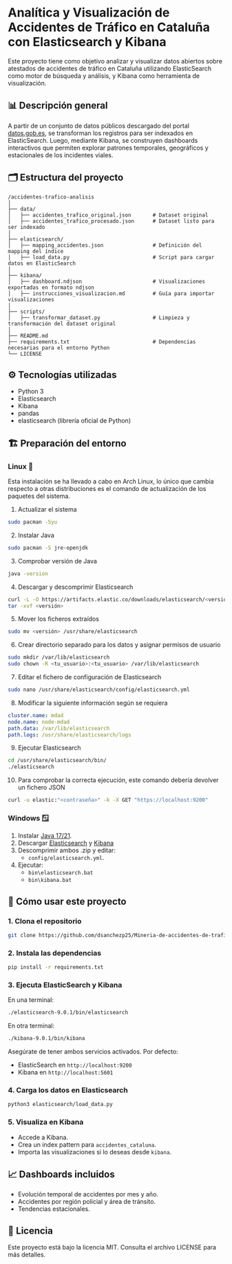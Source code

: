
# Analítica y Visualización de Accidentes de Tráfico en Cataluña con Elasticsearch y Kibana

Este proyecto tiene como objetivo analizar y visualizar datos abiertos sobre atestados de accidentes de tráfico en Cataluña utilizando ElasticSearch como motor de búsqueda y análisis, y Kibana como herramienta de visualización.

## 📊 Descripción general

A partir de un conjunto de datos públicos descargado del portal [datos.gob.es](https://datos.gob.es/), se transforman los registros para ser indexados en ElasticSearch. Luego, mediante Kibana, se construyen dashboards interactivos que permiten explorar patrones temporales, geográficos y estacionales de los incidentes viales.

## 🗂️ Estructura del proyecto

```
/accidentes-trafico-analisis
│
├── data/                                       
│   ├── accidentes_trafico_original.json       # Dataset original 
│   ├── accidentes_trafico_procesado.json      # Dataset listo para ser indexado   
│
├── elasticsearch/
│   ├── mapping_accidentes.json                # Definición del mapping del índice
│   ├── load_data.py                           # Script para cargar datos en ElasticSearch
│
├── kibana/
│   ├── dashboard.ndjson                       # Visualizaciones exportadas en formato ndjson
│   ├── instrucciones_visualizacion.md         # Guía para importar visualizaciones
│
├── scripts/
│   ├── transformar_dataset.py                 # Limpieza y transformación del dataset original
│
├── README.md
├── requirements.txt                           # Dependencias necesarias para el entorno Python
└── LICENSE
```

## ⚙️ Tecnologías utilizadas

- Python 3
- Elasticsearch
- Kibana
- pandas
- elasticsearch (librería oficial de Python)

## 🏗️ Preparación del entorno

### Linux 🐧
Esta instalación se ha llevado a cabo en Arch Linux, lo único que cambia respecto a otras distribuciones es el comando de actualización de los paquetes del sistema.
1. Actualizar el sistema

```bash
sudo pacman -Syu
```

2. Instalar Java
```bash
sudo pacman -S jre-openjdk
```

3. Comprobar versión de Java
```bash
java -version
```

4. Descargar y descomprimir Elasticsearch
```bash
curl -L -O https://artifacts.elastic.co/downloads/elasticsearch/<versión>
tar -xvf <versión>
```

5. Mover los ficheros extraídos
```bash
sudo mv <versión> /usr/share/elasticsearch
```

6. Crear directorio separado para los datos y asignar permisos de usuario
```bash
sudo mkdir /var/lib/elasticsearch
sudo chown -R <tu_usuario>:<tu_usuario> /var/lib/elasticsearch
```

7. Editar el fichero de configuración de Elasticsearch
```bash
sudo nano /usr/share/elasticsearch/config/elasticsearch.yml
```

8. Modificar la siguiente información según se requiera
```yaml
cluster.name: mdad
node.name: node-mdad
path.data: /var/lib/elasticsearch
path.logs: /usr/share/elasticsearch/logs
```

9. Ejecutar Elasticsearch
```bash
cd /usr/share/elasticsearch/bin/
./elasticsearch
```

10. Para comprobar la correcta ejecución, este comando debería devolver un fichero JSON
```bash
curl -u elastic:"<contraseña>" -k -X GET "https://localhost:9200"
```


### Windows 🪟

1. Instalar [Java 17/21](https://www.java.com/es/download/).
2. Descargar [Elasticsearch](https://www.elastic.co/downloads/elasticsearch) y [Kibana](https://www.elastic.co/downloads/elasticsearch)
3. Descomprimir ambos .zip y editar:
    - ```config/elasticsearch.yml```.
4. Ejecutar:
    - ```bin\elasticsearch.bat```
    - ```bin\kibana.bat```

## 🚀 Cómo usar este proyecto

### 1. Clona el repositorio

```bash
git clone https://github.com/dsanchezp25/Mineria-de-accidentes-de-trafico.git
```

### 2. Instala las dependencias

```bash
pip install -r requirements.txt
```

### 3. Ejecuta ElasticSearch y Kibana

En una terminal:
```bash
./elasticsearch-9.0.1/bin/elasticsearch
```
En otra terminal:
```bash
./kibana-9.0.1/bin/kibana
```
Asegúrate de tener ambos servicios activados. Por defecto:

- ElasticSearch en `http://localhost:9200`
- Kibana en `http://localhost:5601`

### 4. Carga los datos en Elasticsearch

```bash
python3 elasticsearch/load_data.py
```

### 5. Visualiza en Kibana

- Accede a Kibana.
- Crea un index pattern para `accidentes_cataluna`.
- Importa las visualizaciones si lo deseas desde `kibana`.

## 📈 Dashboards incluidos

- Evolución temporal de accidentes por mes y año.
- Accidentes por región policial y área de tránsito.
- Tendencias estacionales.

## 📄 Licencia

Este proyecto está bajo la licencia MIT. Consulta el archivo LICENSE para más detalles.
